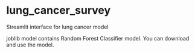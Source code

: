 # lung_cancer_survey
Streamlit interface for lung cancer model

joblib model contains Random Forest Classifier model. You can download and use the model.
